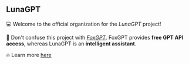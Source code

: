 ## LunaGPT
💻 Welcome to the official organization for the *LunaGPT* project!

🙋‍ Don't confuse this project with [*FoxGPT*](https://github.com/FoxGPT/gpt). FoxGPT provides **free GPT API access**, whereas LunaGPT is an **intelligent assistant**.

:fire: Learn more [here](https://github.com/Luna-GPT/luna)

